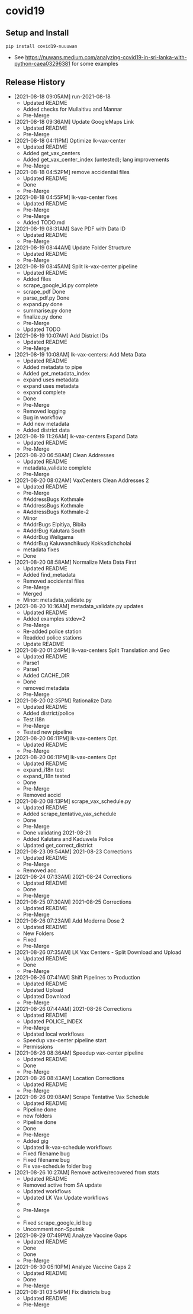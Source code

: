 # covid19

## Setup and Install

```
pip install covid19-nuuuwan
```
* See https://nuwans.medium.com/analyzing-covid19-in-sri-lanka-with-python-caea03296381 for some examples

## Release History

* [2021-08-18 09:05AM] run-2021-08-18
  * Updated README
  * Added checks for Mullaitivu and Mannar
  * Pre-Merge
* [2021-08-18 09:36AM] Update GoogleMaps Link
  * Updated README
  * Pre-Merge
* [2021-08-18 04:11PM] Optimize lk-vax-center
  * Updated README
  * Added get_vax_centers
  * Added get_vax_center_index (untested); lang improvements
  * Pre-Merge
* [2021-08-18 04:52PM] remove accidential files
  * Updated README
  * Done
  * Pre-Merge
* [2021-08-18 04:55PM] lk-vax-center fixes
  * Updated README
  * Pre-Merge
  * Pre-Merge
  * Added TODO.md
* [2021-08-19 08:31AM] Save PDF with Data ID
  * Updated README
  * Pre-Merge
* [2021-08-19 08:44AM] Update Folder Structure
  * Updated README
  * Pre-Merge
* [2021-08-19 08:45AM] Split lk-vax-center pipeline
  * Updated README
  * Added files
  * scrape_google_id.py complete
  * scrape_pdf Done
  * parse_pdf.py Done
  * expand.py done
  * summarise.py done
  * finalize.py done
  * Pre-Merge
  * Updated TODO
* [2021-08-19 10:07AM] Add District IDs
  * Updated README
  * Pre-Merge
* [2021-08-19 10:08AM] lk-vax-centers: Add Meta Data
  * Updated README
  * Added metadata to pipe
  * Added get_metadata_index
  * expand uses metadata
  * expand uses metadata
  * expand complete
  * Done
  * Pre-Merge
  * Removed logging
  * Bug in workflow
  * Add new metadata
  * Added district data
* [2021-08-19 11:26AM] lk-vax-centers Expand Data
  * Updated README
  * Pre-Merge
* [2021-08-20 06:58AM] Clean Addresses
  * Updated README
  * metadata_validate complete
  * Pre-Merge
* [2021-08-20 08:02AM] VaxCenters Clean Addresses 2
  * Updated README
  * Pre-Merge
  * #AddressBugs Kothmale
  * #AddressBugs Kothmale
  * #AddressBugs Kothmale-2
  * Minor
  * #AddrBugs Elpitiya, Bibila
  * #AddrBug Kalutara South
  * #AddrBug Weligama
  * #AddrBug Kaluwanchikudy Kokkadichcholai
  * metadata fixes
  * Done
* [2021-08-20 08:58AM] Normalize Meta Data First
  * Updated README
  * Added find_metadata
  * Removed accidental files
  * Pre-Merge
  * Merged
  * Minor: metadata_validate.py
* [2021-08-20 10:16AM] metadata_validate.py updates
  * Updated README
  * Added examples stdev=2
  * Pre-Merge
  * Re-added police station
  * Readded police stations
  * Update README
* [2021-08-20 01:24PM] lk-vax-centers Split Translation and Geo
  * Updated README
  * Parse1
  * Parse1
  * Added CACHE_DIR
  * Done
  * removed metadata
  * Pre-Merge
* [2021-08-20 02:35PM] Rationalize Data
  * Updated README
  * Added district/police
  * Test i18n
  * Pre-Merge
  * Tested new pipeline
* [2021-08-20 06:11PM] lk-vax-centers Opt.
  * Updated README
  * Pre-Merge
* [2021-08-20 06:11PM] lk-vax-centers Opt
  * Updated README
  * expand_i18n test
  * expand_i18n tested
  * Done
  * Pre-Merge
  * Removed accid
* [2021-08-20 08:13PM] scrape_vax_schedule.py
  * Updated README
  * Added scrape_tentative_vax_schedule
  * Done
  * Pre-Merge
  * Done validating 2021-08-21
  * Added Kalutara and Kaduwela Police
  * Updated get_correct_district
* [2021-08-23 09:54AM] 2021-08-23 Corrections
  * Updated README
  * Pre-Merge
  * Removed acc.
* [2021-08-24 07:33AM] 2021-08-24 Corrections
  * Updated README
  * Done
  * Pre-Merge
* [2021-08-25 07:30AM] 2021-08-25 Corrections
  * Updated README
  * Pre-Merge
* [2021-08-26 07:23AM] Add Moderna Dose 2
  * Updated README
  * New Folders
  * Fixed
  * Pre-Merge
* [2021-08-26 07:35AM] LK Vax Centers - Split Download and Upload
  * Updated README
  * Done
  * Pre-Merge
* [2021-08-26 07:41AM] Shift Pipelines to Production
  * Updated README
  * Updated Upload
  * Updated Download
  * Pre-Merge
* [2021-08-26 07:44AM] 2021-08-26 Corrections
  * Updated README
  * Updated POLICE_INDEX
  * Pre-Merge
  * Updated local workflows
  * Speedup vax-center pipeline start
  * Permissions
* [2021-08-26 08:36AM] Speedup vax-center pipeline
  * Updated README
  * Done
  * Pre-Merge
* [2021-08-26 08:43AM] Location Corrections
  * Updated README
  * Pre-Merge
* [2021-08-26 09:08AM] Scrape Tentative Vax Schedule
  * Updated README
  * Pipeline done
  * new folders
  * Pipeline done
  * Done
  * Pre-Merge
  * Added gig
  * Updated lk-vax-schedule workflows
  * Fixed filename bug
  * Fixed filename bug
  * Fix vax-schedule folder bug
* [2021-08-26 10:27AM] Remove active/recovered from stats
  * Updated README
  * Removed active from SA update
  * Updated workflows
  * Updated LK Vax Update workflows
  * 
  * Pre-Merge
  * 
  * Fixed scrape_google_id bug
  * Uncomment non-Sputnik
* [2021-08-29 07:49PM] Analyze Vaccine Gaps
  * Updated README
  * Done
  * Done
  * Pre-Merge
* [2021-08-30 05:10PM] Analyze Vaccine Gaps 2
  * Updated README
  * Done
  * Pre-Merge
* [2021-08-31 03:54PM] Fix districts bug
  * Updated README
  * Pre-Merge
